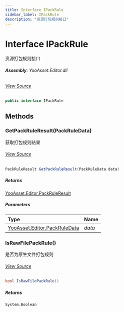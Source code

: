 ```yaml
---
title: Interface IPackRule
sidebar_label: IPackRule
description: "资源打包规则接口"
---
```

# Interface IPackRule
资源打包规则接口

###### **Assembly**: YooAsset.Editor.dll
###### [View Source](https://github.com/tuyoogame/YooAsset/blob/main/Assets/YooAsset/Editor/AssetBundleCollector/IPackRule.cs#L70)
```csharp title="Declaration"
public interface IPackRule
```
## Methods
### GetPackRuleResult(PackRuleData)
获取打包规则结果
###### [View Source](https://github.com/tuyoogame/YooAsset/blob/main/Assets/YooAsset/Editor/AssetBundleCollector/IPackRule.cs#L75)
```csharp title="Declaration"
PackRuleResult GetPackRuleResult(PackRuleData data)
```

##### Returns

[YooAsset.Editor.PackRuleResult](../YooAsset.Editor/PackRuleResult.md)

##### Parameters

| Type | Name |
|:--- |:--- |
| [YooAsset.Editor.PackRuleData](../YooAsset.Editor/PackRuleData.md) | *data* |

### IsRawFilePackRule()
是否为原生文件打包规则
###### [View Source](https://github.com/tuyoogame/YooAsset/blob/main/Assets/YooAsset/Editor/AssetBundleCollector/IPackRule.cs#L80)
```csharp title="Declaration"
bool IsRawFilePackRule()
```

##### Returns

`System.Boolean`

